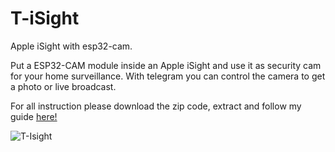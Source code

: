 # T-iSight
Apple iSight with esp32-cam.

Put a ESP32-CAM module inside an Apple iSight and use it as security cam for your home surveillance.
With telegram you can control the camera to get a photo or live broadcast.

For all instruction please download the zip code, extract and follow my guide [here!](https://dm-fra.blogspot.com/p/t-isight.html)

![T-Isight](https://user-images.githubusercontent.com/13753918/131403376-ff149743-a60b-4bf1-a9e8-302915308102.jpg)
